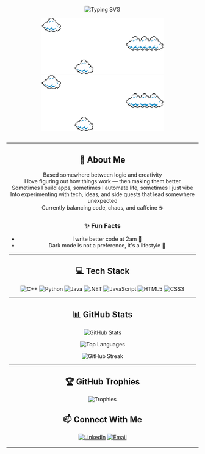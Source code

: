 <p align="center">
  <img src="https://readme-typing-svg.demolab.com?font=Roboto+Mono&weight=500&size=28&pause=1000&color=D3D3D3&center=true&vCenter=true&width=435&lines=Hey+there%2C+I'm+Stefani" alt="Typing SVG" />
</p>

<p align="center">
  <img src="./assets/clouds.gif" width="320" />
  <img src="./assets/clouds.gif" width="320" />
</p>

<div style="text-align: center;">
<table style="display: inline-table;">
<tr>
<td>
  
## 🧠 About Me
Based somewhere between logic and creativity  
I love figuring out how things work — then making them better  
Sometimes I build apps, sometimes I automate life, sometimes I just vibe  
Into experimenting with tech, ideas, and side quests that lead somewhere unexpected  
Currently balancing code, chaos, and caffeine ☕  

### ✨ Fun Facts
- I write better code at 2am 🌙  
- Dark mode is not a preference, it's a lifestyle 🌚  

---

## 💻 Tech Stack

![C++](https://img.shields.io/badge/-C++-00599C?style=flat&logo=cplusplus&logoColor=white)
![Python](https://img.shields.io/badge/-Python-3776AB?style=flat&logo=python&logoColor=white)
![Java](https://img.shields.io/badge/-Java-007396?style=flat&logo=java&logoColor=white)
![.NET](https://img.shields.io/badge/-DotNet-512BD4?style=flat&logo=dotnet&logoColor=white)
![JavaScript](https://img.shields.io/badge/-JavaScript-F7DF1E?style=flat&logo=javascript&logoColor=black)
![HTML5](https://img.shields.io/badge/-HTML5-E34F26?style=flat&logo=html5&logoColor=white)
![CSS3](https://img.shields.io/badge/-CSS3-1572B6?style=flat&logo=css3)

---

## 📊 GitHub Stats

![GitHub Stats](https://github-readme-stats.vercel.app/api?username=yourusername&show_icons=true&theme=tokyonight&hide_border=false)

![Top Languages](https://github-readme-stats.vercel.app/api/top-langs/?username=yourusername&layout=compact&theme=tokyonight)

![GitHub Streak](https://streak-stats.demolab.com/?user=yourusername&theme=tokyonight)

---

## 🏆 GitHub Trophies

![Trophies](https://github-profile-trophy.vercel.app/?username=yourusername&theme=radical&margin-w=5&no-frame=true)

## 📫 Connect With Me

[![LinkedIn](https://img.shields.io/badge/-LinkedIn-blue?style=flat-square&logo=linkedin)](https://www.linkedin.com/in/your-link)
[![Email](https://img.shields.io/badge/-Email-D14836?style=flat-square&logo=gmail&logoColor=white)](mailto:your@email.com)
